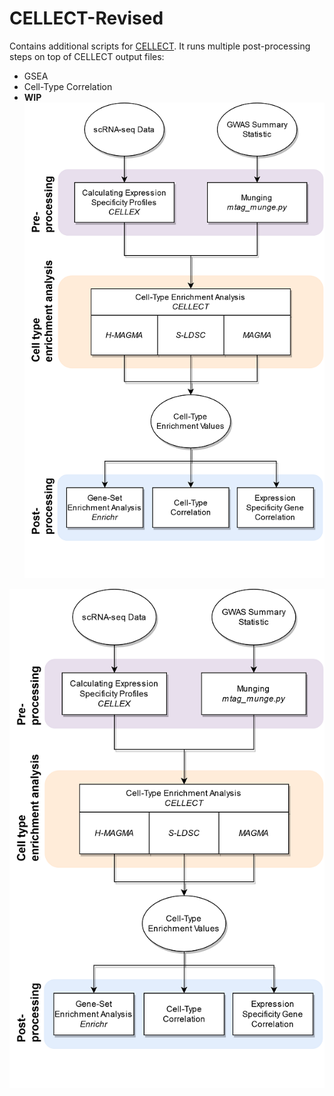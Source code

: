 # CELLECT-Revised
Contains additional scripts for [CELLECT](https://github.com/perslab/CELLECT). 
It runs multiple post-processing steps on top of CELLECT output files:
  - GSEA
  - Cell-Type Correlation
  - **WIP** ![Pipeline](pipeline.png)

![Pipeline](pipeline.png)

